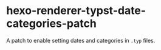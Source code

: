 # hexo-renderer-typst-date-categories-patch
A patch to enable setting dates and categories in `.typ` files.
